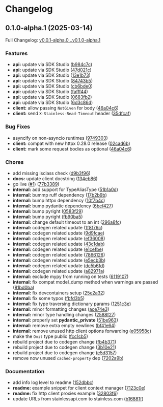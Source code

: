 # Changelog

## 0.1.0-alpha.1 (2025-03-14)

Full Changelog: [v0.0.1-alpha.0...v0.1.0-alpha.1](https://github.com/mpatankar/met-museum/compare/v0.0.1-alpha.0...v0.1.0-alpha.1)

### Features

* **api:** update via SDK Studio ([b984c7c](https://github.com/mpatankar/met-museum/commit/b984c7ced8519cca492a2a9f3855a59d50fc78ae))
* **api:** update via SDK Studio ([47d021c](https://github.com/mpatankar/met-museum/commit/47d021ceeceb6a0a442a65f64e65f7bd73027dff))
* **api:** update via SDK Studio ([13e1b73](https://github.com/mpatankar/met-museum/commit/13e1b7331e321c8736802424cd85afd79f68b984))
* **api:** update via SDK Studio ([84743b5](https://github.com/mpatankar/met-museum/commit/84743b5d64a023eb202cc063db50aa22447dfa11))
* **api:** update via SDK Studio ([cb6bde0](https://github.com/mpatankar/met-museum/commit/cb6bde07c4e0de6a9e8085d11c2a9aca61b8f43d))
* **api:** update via SDK Studio ([fafff44](https://github.com/mpatankar/met-museum/commit/fafff4495b6b64a978d883049abfa1fba2768088))
* **api:** update via SDK Studio ([0683fb2](https://github.com/mpatankar/met-museum/commit/0683fb2914116754aeb85ca311f47547c1223429))
* **api:** update via SDK Studio ([6d3c86d](https://github.com/mpatankar/met-museum/commit/6d3c86dfdc893120aaaed22a999a6f588106705c))
* **client:** allow passing `NotGiven` for body ([46a04c6](https://github.com/mpatankar/met-museum/commit/46a04c63c4b42b36e6fa966bab5eedcabbdb4a0a))
* **client:** send `X-Stainless-Read-Timeout` header ([35dfcaf](https://github.com/mpatankar/met-museum/commit/35dfcaf1cdaa7484bd77ad1ba6308e4f03b52839))


### Bug Fixes

* asyncify on non-asyncio runtimes ([9749303](https://github.com/mpatankar/met-museum/commit/9749303483287ccd18cdc1b78de7dec208fbbf6e))
* **client:** compat with new httpx 0.28.0 release ([02cad6b](https://github.com/mpatankar/met-museum/commit/02cad6b5c8a04a339f5251548796b93cf1a986f9))
* **client:** mark some request bodies as optional ([46a04c6](https://github.com/mpatankar/met-museum/commit/46a04c63c4b42b36e6fa966bab5eedcabbdb4a0a))


### Chores

* add missing isclass check ([d9b3f96](https://github.com/mpatankar/met-museum/commit/d9b3f965a18f15ee8ca0365463b1a0aaea886b04))
* **docs:** update client docstring ([134eb86](https://github.com/mpatankar/met-museum/commit/134eb86029c5c4d18adac8b705dfd7f1bf6d6c3e))
* go live ([#1](https://github.com/mpatankar/met-museum/issues/1)) ([77b3389](https://github.com/mpatankar/met-museum/commit/77b338962c7867e85016e539b46b5d94fda6e5c9))
* **internal:** add support for TypeAliasType ([51b1a0d](https://github.com/mpatankar/met-museum/commit/51b1a0d94b72123c8753425fe9066750b0a3fde8))
* **internal:** bummp ruff dependency ([17b2b9b](https://github.com/mpatankar/met-museum/commit/17b2b9b0c95c0f8f3951c06676c64cd9bf2d9533))
* **internal:** bump httpx dependency ([10f7b4c](https://github.com/mpatankar/met-museum/commit/10f7b4c79f9a3bd2f6a317ab07826585c4d009c9))
* **internal:** bump pydantic dependency ([6bcf427](https://github.com/mpatankar/met-museum/commit/6bcf4277b131539c8b530c72f4ff7b1e80cd21bf))
* **internal:** bump pyright ([0583f29](https://github.com/mpatankar/met-museum/commit/0583f290d31a5efbee66fe07be778b163b0cad48))
* **internal:** bump pyright ([fb90ba5](https://github.com/mpatankar/met-museum/commit/fb90ba554eeb57b77d2766324cf141c977935156))
* **internal:** change default timeout to an int ([296a8fc](https://github.com/mpatankar/met-museum/commit/296a8fc84d2afdae212dfd167113930b57a91116))
* **internal:** codegen related update ([1f8f76c](https://github.com/mpatankar/met-museum/commit/1f8f76cbbe0d03f6426906d83ae85f5d3ca8d090))
* **internal:** codegen related update ([9d9fcae](https://github.com/mpatankar/met-museum/commit/9d9fcaef6d8c0c4143df4183e4769d8551adbb76))
* **internal:** codegen related update ([ef36008](https://github.com/mpatankar/met-museum/commit/ef36008a7ea884eba9b6f61c257f75ef490f5822))
* **internal:** codegen related update ([43c1dab](https://github.com/mpatankar/met-museum/commit/43c1dab5f8e4f1534e87e48288c021809e9d14a8))
* **internal:** codegen related update ([e1cefbe](https://github.com/mpatankar/met-museum/commit/e1cefbe02b7eb0c10075700bf08c88485bb6f9f5))
* **internal:** codegen related update ([7866126](https://github.com/mpatankar/met-museum/commit/786612690e1dccbbdfa2961d3e2d3d13ce06d027))
* **internal:** codegen related update ([e5ecb3b](https://github.com/mpatankar/met-museum/commit/e5ecb3b2ba43a94576de4eb745af774e92c895a1))
* **internal:** codegen related update ([dc5b6fd](https://github.com/mpatankar/met-museum/commit/dc5b6fd5661e67465af5cef09a13a6c1bea299eb))
* **internal:** codegen related update ([a82971a](https://github.com/mpatankar/met-museum/commit/a82971a24b3f69027e81869167502b264081bd68))
* **internal:** exclude mypy from running on tests ([6119107](https://github.com/mpatankar/met-museum/commit/61191077922a88b873f4bea70652799f8596a85c))
* **internal:** fix compat model_dump method when warnings are passed ([81bd0ba](https://github.com/mpatankar/met-museum/commit/81bd0ba936f2f93242e38b3e341d0475c63dab86))
* **internal:** fix devcontainers setup ([25e2a32](https://github.com/mpatankar/met-museum/commit/25e2a3273616f5e2374fd3c3762b0a8bbfa4e541))
* **internal:** fix some typos ([fbfd3b5](https://github.com/mpatankar/met-museum/commit/fbfd3b5a3a61af5a57b35a597139730de1bada9e))
* **internal:** fix type traversing dictionary params ([1251c3e](https://github.com/mpatankar/met-museum/commit/1251c3e21b6574f703fd5fa10e0cdcf1658fe8f5))
* **internal:** minor formatting changes ([ace74e3](https://github.com/mpatankar/met-museum/commit/ace74e3dbf364b0798de92e3aa47e11c14f7bb3d))
* **internal:** minor type handling changes ([2588f27](https://github.com/mpatankar/met-museum/commit/2588f277d9a5e8274e4e9fd6cdfb8d24e31c16e8))
* **internal:** properly set __pydantic_private__ ([51be963](https://github.com/mpatankar/met-museum/commit/51be963f71a888f5973d6de18d514a093a0deb00))
* **internal:** remove extra empty newlines ([bf41e64](https://github.com/mpatankar/met-museum/commit/bf41e649ac663ae6f8801a93bd287d88527c0122))
* **internal:** remove unused http client options forwarding ([e05958c](https://github.com/mpatankar/met-museum/commit/e05958c61068208d24586e38857b85098520907f))
* make the `Omit` type public ([fcc1cb5](https://github.com/mpatankar/met-museum/commit/fcc1cb51014e73fedae9012bb610bcf5bc26e66f))
* rebuild project due to codegen change ([fb4b371](https://github.com/mpatankar/met-museum/commit/fb4b371f5e950d7c10d212f65cca62616d6d31b3))
* rebuild project due to codegen change ([3b10e21](https://github.com/mpatankar/met-museum/commit/3b10e21c3c641b5a2d067b5f31a33350e46a41bb))
* rebuild project due to codegen change ([e5d3157](https://github.com/mpatankar/met-museum/commit/e5d3157959f5a6cb8b35a0f47cf82569733eede6))
* remove now unused `cached-property` dep ([7202a9b](https://github.com/mpatankar/met-museum/commit/7202a9b4df70da3a46d528e4eabe4f837bc8fa7d))


### Documentation

* add info log level to readme ([152dbbc](https://github.com/mpatankar/met-museum/commit/152dbbcee0f0ea56491765d0174caca28937b123))
* **readme:** example snippet for client context manager ([7123c0e](https://github.com/mpatankar/met-museum/commit/7123c0e670d8d881c0f64192d737ea082bc4d713))
* **readme:** fix http client proxies example ([32803f6](https://github.com/mpatankar/met-museum/commit/32803f66905dbd7639d7f9011e3f4c5bf274a829))
* update URLs from stainlessapi.com to stainless.com ([b16881f](https://github.com/mpatankar/met-museum/commit/b16881f3a189968ec12182e52f53bc8e6868cd57))
